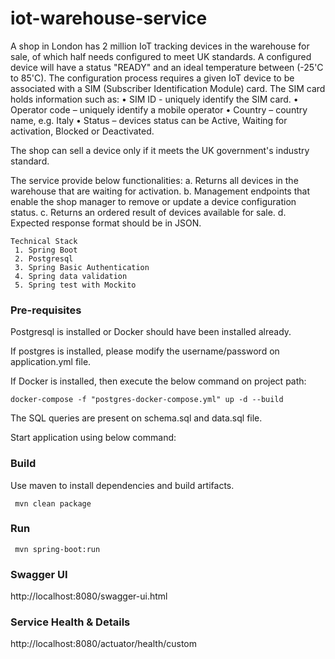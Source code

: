 # iot-warehouse-service
A shop in London has 2 million IoT tracking devices in the warehouse for sale, of which half needs configured to meet UK standards. A configured device will have a status "READY" and an ideal temperature between (-25'C to 85'C).
The configuration process requires a given IoT device to be associated with a SIM (Subscriber Identification Module) card. The SIM card holds information such as:
•	SIM ID - uniquely identify the SIM card.
•	Operator code – uniquely identify a mobile operator
•	Country – country name, e.g. Italy
•	Status – devices status can be Active, Waiting for activation, Blocked or Deactivated.
 
The shop can sell a device only if it meets the UK government's industry standard.

The service provide below functionalities:
a.	Returns all devices in the warehouse that are waiting for activation. 
b.	Management endpoints that enable the shop manager to remove or update a device configuration status.
c.	Returns an ordered result of devices available for sale.
d.	Expected response format should be in JSON.

````
Technical Stack
 1. Spring Boot
 2. Postgresql
 3. Spring Basic Authentication
 4. Spring data validation
 5. Spring test with Mockito
````

### Pre-requisites

Postgresql is installed
or
Docker should have been installed already.

If postgres is installed, please modify the username/password on application.yml file.

If Docker is installed, then execute the below command on project path:

````
docker-compose -f "postgres-docker-compose.yml" up -d --build
````
The SQL queries are present on schema.sql and data.sql file.

Start application using below command:
### Build
Use maven to install dependencies and build artifacts.

````
 mvn clean package
 ````

### Run
````
 mvn spring-boot:run
 ````

### Swagger UI
http://localhost:8080/swagger-ui.html

### Service Health & Details
http://localhost:8080/actuator/health/custom